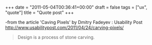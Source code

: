 +++
date = "2011-05-04T00:36:41+00:00"
draft = false
tags = ["ux", "quote"]
title = "Quote post"
+++
<p>-from the article 'Caving Pixels' by Dmitry Fadeyev : Usability Post<br /><a href="http://www.usabilitypost.com/2011/04/24/carving-pixels/">http://www.usabilitypost.com/2011/04/24/carving-pixels/</a></p> 

> Design is a process of stone carving.
